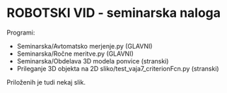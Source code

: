 # ROBOTSKI VID - seminarska naloga

Programi:
- Seminarska/Avtomatsko merjenje.py (GLAVNI)
- Seminarska/Ročne meritve.py (GLAVNI)
- Seminarska/Obdelava 3D modela ponvice (stranski)
- Prileganje 3D objekta na 2D sliko/test_vaja7_criterionFcn.py (stranski)

Priloženih je tudi nekaj slik.

